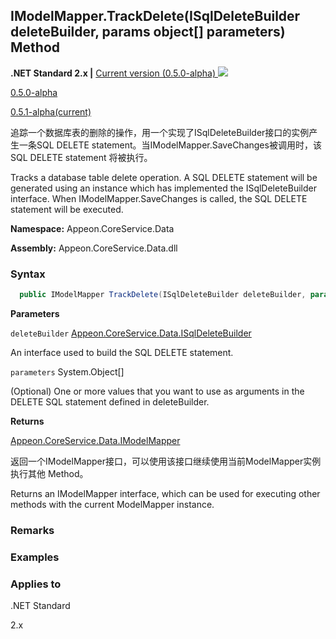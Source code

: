 

## **IModelMapper.TrackDelete(ISqlDeleteBuilder deleteBuilder, params object[] parameters) Method**

**.NET Standard 2.x |**  <a href="javascript:void(0)" class="dropdown">Current version (0.5.0-alpha) <img src="~/images/dropdown.png"/></a>

<div class="otherversions"  value="versdiv">

<a href="javascript:void(0)">0.5.0-alpha</a>

<a href="javascript:void(0)">0.5.1-alpha(current)</a>

</div>

追踪一个数据库表的删除的操作，用一个实现了ISqlDeleteBuilder接口的实例产生一条SQL DELETE statement。当IModelMapper.SaveChanges被调用时，该SQL DELETE statement 将被执行。

Tracks a database table delete operation. A SQL DELETE statement will be generated using an instance which has implemented the ISqlDeleteBuilder interface. When IModelMapper.SaveChanges is called, the SQL DELETE statement will be executed.

 **Namespace:** Appeon.CoreService.Data

 **Assembly:** Appeon.CoreService.Data.dll

### **Syntax**

```c#
  public IModelMapper TrackDelete(ISqlDeleteBuilder deleteBuilder, params object[] parameters);
```

**Parameters**

`deleteBuilder` [Appeon.CoreService.Data.ISqlDeleteBuilder](../../ISqlDeleteBuilder/ISqlDeleteBuilder.html)

An interface used to build the SQL DELETE statement.

`parameters` System.Object[]

(Optional) One or more values that you want to use as arguments in the DELETE SQL statement defined in deleteBuilder.

**Returns**

[Appeon.CoreService.Data.IModelMapper](../../IModelMapper/IModelMapper.html)

返回一个IModelMapper接口，可以使用该接口继续使用当前ModelMapper实例执行其他 Method。

Returns an IModelMapper interface, which can be used for executing other methods with the current ModelMapper instance.

### **Remarks**



### **Examples**



### **Applies to**

.NET Standard 

2.x